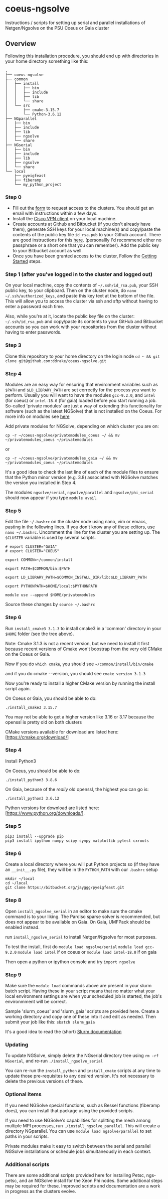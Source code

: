 # coeus-ngsolve
Instructions / scripts for setting up serial and parallel installations of Netgen/Ngsolve on the PSU Coeus or Gaia cluster

## Overview
Following this installation procedure, you should end up with
directories in your home directory something like this:

```
.
├── coeus-ngsolve
├── common
│   ├── install
│   │   ├── bin
│   │   ├── include
│   │   ├── lib
│   │   └── share
│   └── src
│       ├── cmake-3.15.7
│       └── Python-3.6.12
├── NGparallel
│   ├── bin
│   ├── include
│   ├── lib
│   ├── ngsolve
│   └── share
├── NGserial
│   ├── bin
│   ├── include
│   ├── lib
│   ├── ngsolve
│   └── share
└── local
    ├── pyeigfeast
    ├── fiberamp
    └── my_python_project

```
### Step 0
 * Fill out the [form](https://portlandstate.atlassian.net/servicedesk/customer/portal/2/create/148?src=-899265461) to request access to the clusters.  You should get an email with instructions within a few days.
 * Install the [Cisco VPN client](https://www.pdx.edu/technology/vpn) on your local machine. 
 * Create accounts at Github and Bitbucket (if you don't already have them),
 generate SSH keys for your local machine(s) and copy/paste the contents of the public key file `id_rsa.pub` to your Github account.
  There are good instructions for this [here](https://docs.github.com/en/free-pro-team@latest/github/authenticating-to-github/connecting-to-github-with-ssh).
(personallly I'd recommend either no passphrase or a short one that you can remember).
Add the public key to your Bitbucket account as well.
 * Once you have been granted access to the cluster,
Follow the [Getting Started](https://sites.google.com/pdx.edu/research-computing/getting-started/coeus-hpc-cluster) steps.

### Step 1 (after you've logged in to the cluster and logged out)   

On your local machine, copy the contents of `~/.ssh/id_rsa.pub`, your SSH public key, to your clipboard.
 Then on the cluster node, do `nano ~/.ssh/authorized_keys`, and paste this key text at the bottom of the file.
This will allow you to access the cluster via ssh and sftp without having to enter a password each time.

Also, while you're at it, locate the public key file on the cluster: `~/.ssh/id_rsa_pub`
and copy/paste its contents to your GitHub and Bitbucket accounts so you can work with
your repositories from the cluster without having to enter passwords.

### Step 3

Clone this repository to your home directory on the login node `cd ~ && git clone git@github.com:ddrake/coeus-ngsolve.git`

### Step 4

Modules are an easy way for ensuring that environment variables such as `$PATH` and `$LD_LIBRARY_PATH` are set correctly
for the process you want to perform.  Usually you will want to have the modules `gcc-9.2.0`, and `intel` (for coeus)
or `intel-18.0`  (for gaia) loaded before you start running a job.
So-called 'private modules' are just a way of extending this functionality for software
(such as the latest NGSolve) that is not installed on the Coeus.
For more info on modules see [here](http://wiki.c2b2.columbia.edu/arcs/index.php/Cluster_Modules)

Add private modules for NGSolve, depending on which cluster you are on:

```
cp -r ~/coeus-ngsolve/privatemodules_coeus ~/ && mv ~/privatemodules_coeus ~/privatemodules
```
or

```
cp -r ~/coeus-ngsolve/privatemodules_gaia ~/ && mv ~/privatemodules_coeus ~/privatemodules
```

It's a good idea to check the last line of each of the module files to ensure that the Python minor version
(e.g. 3.8) associated with NGSolve matches the version you installed in Step 4.
 
The modules `ngsolve/serial`, `ngsolve/parallel` and `ngsolve/phi_serial` should now appear if you type `module avail`.


### Step 5

Edit the file `~/.bashrc` on the cluster node using nano, vim or emacs, pasting in the following lines.  If you
don't know any of these editors, use `nano ~/.bashrc`.
  Uncomment the line for the cluster you are setting up.  The `$CLUSTER` variable is used by several scripts.

```
# export CLUSTER="GAIA"
# export CLUSTER="COEUS"

export COMMON=~/common/install

export PATH=$COMMON/bin:$PATH

export LD_LIBRARY_PATH=$COMMON_INSTALL_DIR/lib:$LD_LIBRARY_PATH

export PYTHONPATH=$HOME/local:$PYTHONPATH

module use --append $HOME/privatemodules
```

Source these changes by `source ~/.bashrc`

### Step 6

Run `install_cmake3 3.1.3` to install cmake3 in a 'common' directory 
in your `$HOME` folder (see the tree above).

Note: Cmake 3.1.3 is not a recent version, but we need to install it first because recent
versions of Cmake won't boostrap from the very old CMake on the Coeus or Gaia.

Now if you do `which cmake`, you should see `~/common/install/bin/cmake`

and if you do cmake --version, you should see
`cmake version 3.1.3`

Now you're ready to install a higher CMake version by running the install script again.

On Coeus or Gaia, you should be able to do:

`./install_cmake3 3.15.7`

You may not be able to get a higher version like 3.16 or 3.17 because the openssl is pretty old on both clusters

CMake versions available for download are listed here: 
[https://cmake.org/download/]

### Step 4

Install Python3

On Coeus, you should be able to do:

`./install_python3 3.8.6`

On Gaia, because of the *really* old openssl, the highest you can go is:

`./install_python3 3.6.12`

Python versions for download are listed here:
[https://www.python.org/downloads/].

### Step 5 

```
pip3 install --upgrade pip
pip3 install ipython numpy scipy sympy matplotlib pytest cxroots
```

### Step 6

Create a local directory where you will put Python projects so (if they have an `__init__.py` file), they will
be in the `PYTHON_PATH` with our `.bashrc` setup

```
mkdir ~/local
cd ~/local
git clone https://bitbucket.org/jayggg/pyeigfeast.git
```

### Step 8

Open `install_ngsolve_serial` in an editor to make sure the cmake command is to your liking.
The Pardiso sparse solver is recommended, but does not appear to be available on Gaia.  On Gaia, UMFPack should be enabled instead.

run `install_ngsolve_serial` to install Netgen/Ngsolve for most purposes.

To test the install, first do
`module load ngsolve/serial`
`module load gcc-9.2.0`
`module load intel` if on coeus or `module load intel-18.0` if on gaia

Then open a python or ipython console and try
`import ngsolve`

### Step 9

Make sure the `module load` commands above are present in your slurm batch script.
Having these in your script means that no matter what your local environment settings are
when your scheduled job is started, the job's environmment will be correct.

Sample 'slurm_coeus' and 'slurm_gaia' scripts are provided here.  Create a working directory
and copy one of these into it and edit as needed.  Then submit your job like this:
`sbatch slurm_gaia`

It's a good idea to read the (short) [Slurm documentation](https://slurm.schedmd.com/documentation.html)

### Updating

To update NGSolve, simply delete the NGserial directory tree using `rm -rf NGserial`,
 and re-run `./install_ngsolve_serial`

You can re-run the `install_python` and `install_cmake` scripts at any time to update
those pre-requisites to any desired version.  It's not necessary to delete the previous
versions of these.

### Optional items

If you need NGSolve special functions, such as Bessel functions (fiberamp does), 
you can install that package using the provided scripts.

If you need to use NGSolve's capabilities for splitting the mesh among
 multiple MPI processes, run `./install_ngsolve_parallel`.  This will create a directory NGparallel.  You can use  `module load ngsolve/parallel` to set paths in your scripts. 

Private modules make it easy to switch between the serial and parallel NGSolve
 installations or schedule jobs simultaneously in each context.

### Additional scripts

There are some additional scripts provided here for installing Petsc, 
ngs-petsc, and an NGSolve install for the Xeon Phi nodes.  Some additional
steps may be required for these.  Improved scripts and documentation
are a work in progress as the clusters evolve.

